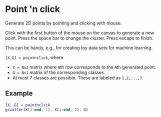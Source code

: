 Point 'n click
==============

Generate 2D points by pointing and clicking with mouse.

Click with the first button of the mouse on the canvas to generate a 
new point. Press the space bar to change the cluster. Press escape to finish.

This can be handy, e.g., for creating toy data sets for machine learning.

`[X,G] = pointnclick`, where
* `X = Nx2` matrix where `N`th row corresponds to the `N`th generated point.
* `G = Nx1` matrix of the corresponding classes.
* At most 7 classes are possible. These are labeled as `1,2,...,7`. 

Example
-------

```matlab
[X, G] = pointnclick
gscatter(X(1:end, 1), X(1:end, 2), G)
```

